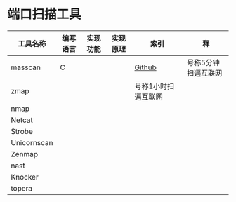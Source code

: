 # 端口扫描工具
|工具名称|编写语言|实现功能|实现原理|索引|释|
|-------|-------|-------|-------|---|---|
|masscan|C|||[Github](https://github.com/robertdavidgraham/masscan)|号称5分钟扫遍互联网|
|zmap||||号称1小时扫遍互联网|
|nmap|||||
|Netcat||||||
|Strobe||||
|Unicornscan|||||
|Zenmap||||
|nast||||
|Knocker||||
|topera||||||

